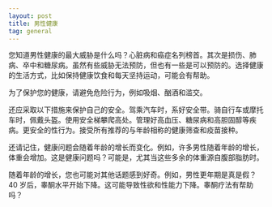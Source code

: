 ```yaml
---
layout: post
title: 男性健康
tag: general
---
```

您知道男性健康的最大威胁是什么吗？心脏病和癌症名列榜首。其次是损伤、肺病、卒中和糖尿病。虽然有些威胁无法预防，但也有一些是可以预防的。选择健康的生活方式，比如保持健康饮食和每天坚持运动，可能会有帮助。

为了保护您的健康，请避免危险行为，例如吸烟、酗酒和滥交。

<!--break-->

还应采取以下措施来保护自己的安全。驾乘汽车时，系好安全带。骑自行车或摩托车时，佩戴头盔。使用安全梯攀爬高处。管理好高血压、糖尿病和高胆固醇等疾病。更安全的性行为。接受所有推荐的与年龄相称的健康筛查和疫苗接种。

还请记住，健康问题会随着年龄的增长而变化。例如，许多男性随着年龄的增长，体重会增加。这是健康问题吗？可能是，尤其当这些多余的体重源自腹部脂肪时。

随着年龄的增长，您也可能对其他话题感到好奇。例如，男性更年期是真是假？40 岁后，睾酮水平开始下降。这可能导致性欲和性能力下降。睾酮疗法有帮助吗？